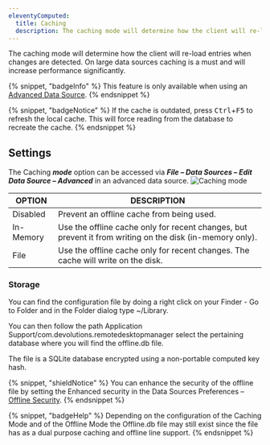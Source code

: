 ```yaml
---
eleventyComputed:
  title: Caching
  description: The caching mode will determine how the client will re-load entries when changes are detected.
---
```

The caching mode will determine how the client will re-load entries when changes are detected. On large data sources caching is a must and will increase performance significantly.

{% snippet, "badgeInfo" %}
This feature is only available when using an [Advanced Data Source](/rdm/mac/data-sources/data-sources-types/advanced-data-sources/).
{% endsnippet %}

{% snippet, "badgeNotice" %}
If the cache is outdated, press <kbd>Ctrl</kbd>+<kbd>F5</kbd> to refresh the local cache. This will force reading from the database to recreate the cache.
{% endsnippet %}

## Settings

The Caching ***mode*** option can be accessed via ***File – Data Sources – Edit Data Source – Advanced*** in an advanced data source.
![Caching mode](https://cdnweb.devolutions.net/docs/docs_en_rdm_mac_clip10591.png)

| OPTION   | DESCRIPTION |
|----------|-------------|
| Disabled | Prevent an offline cache from being used. |
| In-Memory| Use the offline cache only for recent changes, but prevent it from writing on the disk (in-memory only). |
| File     | Use the offline cache only for recent changes. The cache will write on the disk. |

### Storage

You can find the configuration file by doing a right click on your Finder - Go to Folder and in the Folder dialog type  ~/Library.

You can then follow the path Application Support/com.devolutions.remotedesktopmanager select the pertaining database where you will find the offline.db file.

The file is a SQLite database encrypted using a non-portable computed key hash.

{% snippet, "shieldNotice" %}
You can enhance the security of the offline file by setting the Enhanced security in the Data Sources Preferences – [Offline Security](/rdm/mac/commands/file/preferences/security/).
{% endsnippet %}

{% snippet, "badgeHelp" %}
Depending on the configuration of the Caching Mode and of the Offline Mode the Offline.db file may still exist since the file has as a dual purpose caching and offline line support.
{% endsnippet %}


